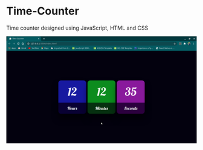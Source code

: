 # Time-Counter

Time counter designed using JavaScript, HTML and CSS

![Screenshot](Screenshot.png)
